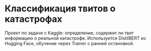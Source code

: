 # Классификация твитов о катастрофах 
Проект по задаче с Kaggle: определение, содержит ли твит информацию о реальной катастрофе. Используется DistilBERT из Hugging Face, обучение через Trainer с ранней остановкой.
